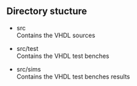 ## Directory stucture

- src  
  Contains the VHDL sources

- src/test  
  Contains the VHDL test benches

- src/sims  
  Contains the VHDL test benches results

